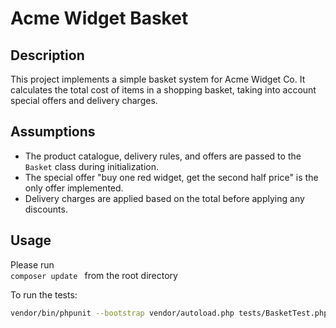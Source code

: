 # Acme Widget Basket

## Description

This project implements a simple basket system for Acme Widget Co. It calculates the total cost of items in a shopping basket, taking into account special offers and delivery charges.

## Assumptions

- The product catalogue, delivery rules, and offers are passed to the `Basket` class during initialization.
- The special offer "buy one red widget, get the second half price" is the only offer implemented.
- Delivery charges are applied based on the total before applying any discounts.

## Usage

Please run  
``composer update `` from the root directory 

To run the tests:

```bash
vendor/bin/phpunit --bootstrap vendor/autoload.php tests/BasketTest.php
```
